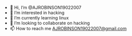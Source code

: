 - 👋 Hi, I’m @AJROBINSON19022007
- 👀 I’m interested in hacking
- 🌱 I’m currently learning linux
- 💞️ I’m looking to collaborate on hacking
- 📫 How to reach me AJROBINSON19022007@gmail.com

<!---
AJROBINSON19022007/AJROBINSON19022007 is a ✨ special ✨ repository because its `README.md` (this file) appears on your GitHub profile.
You can click the Preview link to take a look at your changes.
--->
